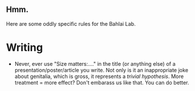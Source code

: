 ## Hmm. 
Here are some oddly specific rules for the Bahlai Lab. 
# Writing
- Never, ever use "Size matters:...." in  the title (or anything else) of a presentation/poster/article you write. Not only is it an inappropriate joke about genitalia, which is gross, it represents a _trivial hypothesis_. More treatment = more effect? Don't embarass us like that. You can do better.
